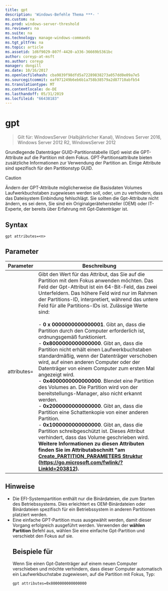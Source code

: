 ```yaml
---
title: gpt
description: 'Windows-Befehle Thema ***- '
ms.custom: na
ms.prod: windows-server-threshold
ms.reviewer: na
ms.suite: na
ms.technology: manage-windows-commands
ms.tgt_pltfrm: na
ms.topic: article
ms.assetid: 1d6f9029-807f-4420-a336-36669b5361bc
author: coreyp-at-msft
ms.author: coreyp
manager: dongill
ms.date: 10/16/2017
ms.openlocfilehash: cba9839f98dfd5a72289838273a057dd0e09a7e5
ms.sourcegitcommit: eaf071249b6eb6b1a758b38579a2d87710abfb54
ms.translationtype: MT
ms.contentlocale: de-DE
ms.lasthandoff: 05/31/2019
ms.locfileid: "66438183"
---
```

# <a name="gpt"></a>gpt

>Gilt für: WindowsServer (Halbjährlicher Kanal), Windows Server 2016, Windows Server 2012 R2, WindowsServer 2012

Grundlegende Datenträger GUID-Partitionstabelle (Gpt) weist die GPT-Attribute auf die Partition mit dem Fokus.  GPT-Partitionsattribute bieten zusätzliche Informationen zur Verwendung der Partition an. Einige Attribute sind spezifisch für den Partitionstyp GUID.

> [!CAUTION]
> Ändern der GPT-Attribute möglicherweise die Basisdaten Volumes Laufwerkbuchstaben zugewiesen werden soll, oder, um zu verhindern, dass das Dateisystem Einbindung fehlschlägt. Sie sollten die Gpt-Attribute nicht ändern, es sei denn, Sie sind ein Originalgerätehersteller (OEM) oder IT-Experte, der bereits über Erfahrung mit Gpt-Datenträger ist.
> ## <a name="syntax"></a>Syntax
> ```
> gpt attributes=<n>
> ```
> ## <a name="parameters"></a>Parameter
> 
> |   Parameter    |                                                                                                                                                                                                                                                                                                                                                                                                                                                                                                                                                                                                                               Beschreibung                                                                                                                                                                                                                                                                                                                                                                                                                                                                                                                                                                                                                                |
> |----------------|--------------------------------------------------------------------------------------------------------------------------------------------------------------------------------------------------------------------------------------------------------------------------------------------------------------------------------------------------------------------------------------------------------------------------------------------------------------------------------------------------------------------------------------------------------------------------------------------------------------------------------------------------------------------------------------------------------------------------------------------------------------------------------------------------------------------------------------------------------------------------------------------------------------------------------------------------------------------------------------------------------------------------------------------------------------------------------------------------------------------------------------------------------------------------------------------------------------------------------------------------------------------------|
> | attributes=<n> | Gibt den Wert für das Attribut, das Sie auf die Partition mit dem Fokus anwenden möchten. Das Feld der Gpt-Attribut ist ein 64-Bit-Feld, das zwei Unterfeldern. Das höhere Feld wird nur im Rahmen der Partitions-ID, interpretiert, während das untere Feld für alle Partitions-IDs ist. Zulässige Werte sind:<br /><br />-   **0 x 0000000000000001**. Gibt an, dass die Partition durch den Computer erforderlich ist, ordnungsgemäß funktioniert.<br />-   **0x8000000000000000**. Gibt an, dass die Partition nicht erhält einen Laufwerkbuchstaben standardmäßig, wenn der Datenträger verschoben wird, auf einen anderen Computer oder der Datenträger von einem Computer zum ersten Mal angezeigt wird.<br />-   **0x4000000000000000**. Blendet eine Partition des Volumes an. Die Partition wird von der bereitstellungs-Manager, also nicht erkannt werden.<br />-   **0x2000000000000000**. Gibt an, dass die Partition eine Schattenkopie von einer anderen Partition.<br />-   **0x1000000000000000**. Gibt an, dass die Partition schreibgeschützt ist. Dieses Attribut verhindert, dass das Volume geschrieben wird.<br /><b />Weitere Informationen zu diesen Attributen finden Sie im Attributabschnitt "am [Create_PARTITION_PARAMETERS Struktur](https://go.microsoft.com/fwlink/?LinkId=203812) (<https://go.microsoft.com/fwlink/?LinkId=203812>). |
> 
> ## <a name="remarks"></a>Hinweise
> - Die EFI-Systempartition enthält nur die Binärdateien, die zum Starten des Betriebssystems. Dies erleichtert es OEM-Binärdateien oder Binärdateien spezifisch für ein Betriebssystem in anderen Partitionen platziert werden.
> - Eine einfache GPT-Partition muss ausgewählt werden, damit dieser Vorgang erfolgreich ausgeführt werden. Verwenden der **wählen Partition** Befehl aus, wählen Sie eine einfache Gpt-Partition und verschiebt den Fokus auf sie.
>   ## <a name="BKMK_examples"></a>Beispiele für
>   Wenn Sie einen Gpt-Datenträger auf einem neuen Computer verschieben und möchte verhindern, dass dieser Computer automatisch ein Laufwerkbuchstabe zugewiesen, auf die Partition mit Fokus, Typ:
>   ```
>   gpt attributes=0x8000000000000000
>   ```


